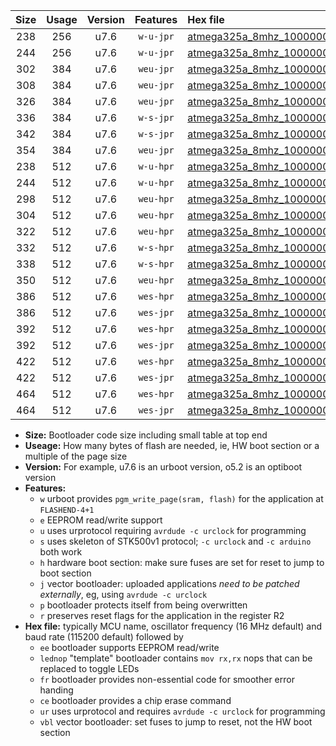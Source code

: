 |Size|Usage|Version|Features|Hex file|
|:-:|:-:|:-:|:-:|:--|
|238|256|u7.6|`w-u-jpr`|[atmega325a_8mhz_1000000bps_ur_vbl.hex](https://raw.githubusercontent.com/stefanrueger/urboot/main/atmega325a_8mhz_1000000bps_ur_vbl.hex)|
|244|256|u7.6|`w-u-jpr`|[atmega325a_8mhz_1000000bps_lednop_ur_vbl.hex](https://raw.githubusercontent.com/stefanrueger/urboot/main/atmega325a_8mhz_1000000bps_lednop_ur_vbl.hex)|
|302|384|u7.6|`weu-jpr`|[atmega325a_8mhz_1000000bps_ee_ur_vbl.hex](https://raw.githubusercontent.com/stefanrueger/urboot/main/atmega325a_8mhz_1000000bps_ee_ur_vbl.hex)|
|308|384|u7.6|`weu-jpr`|[atmega325a_8mhz_1000000bps_ee_lednop_ur_vbl.hex](https://raw.githubusercontent.com/stefanrueger/urboot/main/atmega325a_8mhz_1000000bps_ee_lednop_ur_vbl.hex)|
|326|384|u7.6|`weu-jpr`|[atmega325a_8mhz_1000000bps_ee_lednop_fr_ur_vbl.hex](https://raw.githubusercontent.com/stefanrueger/urboot/main/atmega325a_8mhz_1000000bps_ee_lednop_fr_ur_vbl.hex)|
|336|384|u7.6|`w-s-jpr`|[atmega325a_8mhz_1000000bps_vbl.hex](https://raw.githubusercontent.com/stefanrueger/urboot/main/atmega325a_8mhz_1000000bps_vbl.hex)|
|342|384|u7.6|`w-s-jpr`|[atmega325a_8mhz_1000000bps_lednop_vbl.hex](https://raw.githubusercontent.com/stefanrueger/urboot/main/atmega325a_8mhz_1000000bps_lednop_vbl.hex)|
|354|384|u7.6|`weu-jpr`|[atmega325a_8mhz_1000000bps_ee_lednop_fr_ce_ur_vbl.hex](https://raw.githubusercontent.com/stefanrueger/urboot/main/atmega325a_8mhz_1000000bps_ee_lednop_fr_ce_ur_vbl.hex)|
|238|512|u7.6|`w-u-hpr`|[atmega325a_8mhz_1000000bps_ur.hex](https://raw.githubusercontent.com/stefanrueger/urboot/main/atmega325a_8mhz_1000000bps_ur.hex)|
|244|512|u7.6|`w-u-hpr`|[atmega325a_8mhz_1000000bps_lednop_ur.hex](https://raw.githubusercontent.com/stefanrueger/urboot/main/atmega325a_8mhz_1000000bps_lednop_ur.hex)|
|298|512|u7.6|`weu-hpr`|[atmega325a_8mhz_1000000bps_ee_ur.hex](https://raw.githubusercontent.com/stefanrueger/urboot/main/atmega325a_8mhz_1000000bps_ee_ur.hex)|
|304|512|u7.6|`weu-hpr`|[atmega325a_8mhz_1000000bps_ee_lednop_ur.hex](https://raw.githubusercontent.com/stefanrueger/urboot/main/atmega325a_8mhz_1000000bps_ee_lednop_ur.hex)|
|322|512|u7.6|`weu-hpr`|[atmega325a_8mhz_1000000bps_ee_lednop_fr_ur.hex](https://raw.githubusercontent.com/stefanrueger/urboot/main/atmega325a_8mhz_1000000bps_ee_lednop_fr_ur.hex)|
|332|512|u7.6|`w-s-hpr`|[atmega325a_8mhz_1000000bps.hex](https://raw.githubusercontent.com/stefanrueger/urboot/main/atmega325a_8mhz_1000000bps.hex)|
|338|512|u7.6|`w-s-hpr`|[atmega325a_8mhz_1000000bps_lednop.hex](https://raw.githubusercontent.com/stefanrueger/urboot/main/atmega325a_8mhz_1000000bps_lednop.hex)|
|350|512|u7.6|`weu-hpr`|[atmega325a_8mhz_1000000bps_ee_lednop_fr_ce_ur.hex](https://raw.githubusercontent.com/stefanrueger/urboot/main/atmega325a_8mhz_1000000bps_ee_lednop_fr_ce_ur.hex)|
|386|512|u7.6|`wes-hpr`|[atmega325a_8mhz_1000000bps_ee.hex](https://raw.githubusercontent.com/stefanrueger/urboot/main/atmega325a_8mhz_1000000bps_ee.hex)|
|386|512|u7.6|`wes-jpr`|[atmega325a_8mhz_1000000bps_ee_vbl.hex](https://raw.githubusercontent.com/stefanrueger/urboot/main/atmega325a_8mhz_1000000bps_ee_vbl.hex)|
|392|512|u7.6|`wes-hpr`|[atmega325a_8mhz_1000000bps_ee_lednop.hex](https://raw.githubusercontent.com/stefanrueger/urboot/main/atmega325a_8mhz_1000000bps_ee_lednop.hex)|
|392|512|u7.6|`wes-jpr`|[atmega325a_8mhz_1000000bps_ee_lednop_vbl.hex](https://raw.githubusercontent.com/stefanrueger/urboot/main/atmega325a_8mhz_1000000bps_ee_lednop_vbl.hex)|
|422|512|u7.6|`wes-hpr`|[atmega325a_8mhz_1000000bps_ee_lednop_fr.hex](https://raw.githubusercontent.com/stefanrueger/urboot/main/atmega325a_8mhz_1000000bps_ee_lednop_fr.hex)|
|422|512|u7.6|`wes-jpr`|[atmega325a_8mhz_1000000bps_ee_lednop_fr_vbl.hex](https://raw.githubusercontent.com/stefanrueger/urboot/main/atmega325a_8mhz_1000000bps_ee_lednop_fr_vbl.hex)|
|464|512|u7.6|`wes-hpr`|[atmega325a_8mhz_1000000bps_ee_lednop_fr_ce.hex](https://raw.githubusercontent.com/stefanrueger/urboot/main/atmega325a_8mhz_1000000bps_ee_lednop_fr_ce.hex)|
|464|512|u7.6|`wes-jpr`|[atmega325a_8mhz_1000000bps_ee_lednop_fr_ce_vbl.hex](https://raw.githubusercontent.com/stefanrueger/urboot/main/atmega325a_8mhz_1000000bps_ee_lednop_fr_ce_vbl.hex)|

- **Size:** Bootloader code size including small table at top end
- **Useage:** How many bytes of flash are needed, ie, HW boot section or a multiple of the page size
- **Version:** For example, u7.6 is an urboot version, o5.2 is an optiboot version
- **Features:**
  + `w` urboot provides `pgm_write_page(sram, flash)` for the application at `FLASHEND-4+1`
  + `e` EEPROM read/write support
  + `u` uses urprotocol requiring `avrdude -c urclock` for programming
  + `s` uses skeleton of STK500v1 protocol; `-c urclock` and `-c arduino` both work
  + `h` hardware boot section: make sure fuses are set for reset to jump to boot section
  + `j` vector bootloader: uploaded applications *need to be patched externally*, eg, using `avrdude -c urclock`
  + `p` bootloader protects itself from being overwritten
  + `r` preserves reset flags for the application in the register R2
- **Hex file:** typically MCU name, oscillator frequency (16 MHz default) and baud rate (115200 default) followed by
  + `ee` bootloader supports EEPROM read/write
  + `lednop` "template" bootloader contains `mov rx,rx` nops that can be replaced to toggle LEDs
  + `fr` bootloader provides non-essential code for smoother error handing
  + `ce` bootloader provides a chip erase command
  + `ur` uses urprotocol and requires `avrdude -c urclock` for programming
  + `vbl` vector bootloader: set fuses to jump to reset, not the HW boot section
